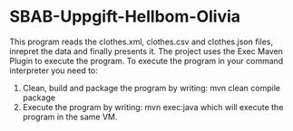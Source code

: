 # SBAB-Uppgift-Hellbom-Olivia

This program reads the clothes.xml, clothes.csv and clothes.json files, inrepret the data and finally presents it. 
The project uses the Exec Maven Plugin to execute the program. To execute the program in your command interpreter you need to:
1. Clean, build and package the program by writing: mvn clean compile package 
2. Execute the program by writing: mvn exec:java 
which will execute the program in the same VM.

